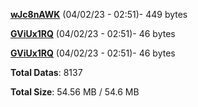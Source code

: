 [**wJc8nAWK**](/data/wJc8nAWK.txt) (04/02/23 - 02:51)- 449 bytes

[**GViUx1RQ**](/data/GViUx1RQ.txt) (04/02/23 - 02:51)- 46 bytes

[**GViUx1RQ**](/data/GViUx1RQ.txt) (04/02/23 - 02:51)- 46 bytes

**Total Datas**: 8137

**Total Size**: 54.56 MB / 54.6 MB